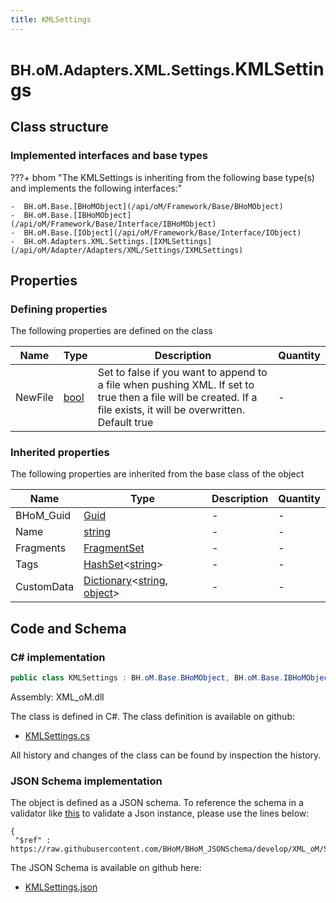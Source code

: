```yaml
---
title: KMLSettings
---
```


# <small>BH.oM.Adapters.XML.Settings.</small>**KMLSettings**



## Class structure

### Implemented interfaces and base types

???+ bhom "The KMLSettings is inheriting from the following base type(s) and implements the following interfaces:"

    -  BH.oM.Base.[BHoMObject](/api/oM/Framework/Base/BHoMObject)
    -  BH.oM.Base.[IBHoMObject](/api/oM/Framework/Base/Interface/IBHoMObject)
    -  BH.oM.Base.[IObject](/api/oM/Framework/Base/Interface/IObject)
    -  BH.oM.Adapters.XML.Settings.[IXMLSettings](/api/oM/Adapter/Adapters/XML/Settings/IXMLSettings)


## Properties



### Defining properties

The following properties are defined on the class

| Name             | Type             | Description      | Quantity         |
|------------------|------------------|------------------|------------------|
| NewFile | [bool](https://learn.microsoft.com/en-us/dotnet/api/System.Boolean?view=netstandard-2.0) | Set to false if you want to append to a file when pushing XML. If set to true then a file will be created. If a file exists, it will be overwritten. Default true | - |


### Inherited properties
The following properties are inherited from the base class of the object

| Name             | Type             | Description      | Quantity         |
|------------------|------------------|------------------|------------------|
| BHoM_Guid | [Guid](https://learn.microsoft.com/en-us/dotnet/api/System.Guid?view=netstandard-2.0) | - | - |
| Name | [string](https://learn.microsoft.com/en-us/dotnet/api/System.String?view=netstandard-2.0) | - | - |
| Fragments | [FragmentSet](/api/oM/Framework/Base/FragmentSet) | - | - |
| Tags | [HashSet](https://learn.microsoft.com/en-us/dotnet/api/System.Collections.Generic.HashSet-1?view=netstandard-2.0)&lt;[string](https://learn.microsoft.com/en-us/dotnet/api/System.String?view=netstandard-2.0)&gt; | - | - |
| CustomData | [Dictionary](https://learn.microsoft.com/en-us/dotnet/api/System.Collections.Generic.Dictionary-2?view=netstandard-2.0)&lt;[string](https://learn.microsoft.com/en-us/dotnet/api/System.String?view=netstandard-2.0), [object](https://learn.microsoft.com/en-us/dotnet/api/System.Object?view=netstandard-2.0)&gt; | - | - |


## Code and Schema

### C# implementation

``` C# title="C#"
public class KMLSettings : BH.oM.Base.BHoMObject, BH.oM.Base.IBHoMObject, BH.oM.Base.IObject, BH.oM.Adapters.XML.Settings.IXMLSettings
```

Assembly: XML_oM.dll

The class is defined in C#. The class definition is available on github:

- [KMLSettings.cs](https://github.com/BHoM/XML_Toolkit/blob/develop/XML_oM/Settings\KMLSettings.cs)

All history and changes of the class can be found by inspection the history.
### JSON Schema implementation

The object is defined as a JSON schema. To reference the schema in a validator like [this](https://www.jsonschemavalidator.net/) to validate a Json instance, please use the lines below:

``` { .json .copy .select } title="JSON Schema"
{
 "$ref" : https://raw.githubusercontent.com/BHoM/BHoM_JSONSchema/develop/XML_oM/Settings/KMLSettings.json}
```

The JSON Schema is available on github here:

- [KMLSettings.json](https://github.com/BHoM/BHoM_JSONSchema/blob/develop/XML_oM/Settings/KMLSettings.json)
